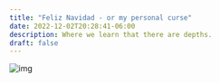 ```yaml
---
title: "Feliz Navidad - or my personal curse"
date: 2022-12-02T20:28:41-06:00
description: Where we learn that there are depths.
draft: false
---
```


![img](./todd-trapani-1C8pyJ4Ak3s-unsplash)